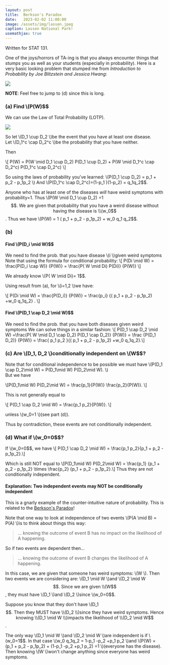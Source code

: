 ```yaml
---
layout: post
title:  Berkson's Paradox
date:   2023-02-02 11:00:00
image: /assets/img/lassen.jpeg
caption: Lassen National Park!
usemathjax: true
---
```


Written for STAT 131.

One of the joys/horrors of TA-ing is that you always encounter things that stumps you as well as your students (especially in probability). Here is a very basic looking problem that stumped me from *Introduction to Probability by Joe Blitzstein and Jessica Hwang*:
<br />


![]({{site.baseurl}}/assets/img/berkson/p37.png)

**NOTE**: Feel free to jump to (d) since this is long.


### (a) Find \\(P(W)$$

We can use the Law of Total Probability (LOTP).


![]({{site.baseurl}}/assets/img/berkson/LOPT.png)

So let \\(D_1 \cup D_2 \\)be the event that you have at least one disease.  
Let \\(D_1^c \cap D_2^c \\)be the probability that you have neither.

Then  

\\[ P(W) = P(W \mid D_1 \cup D_2) P(D_1 \cup D_2) + P(W \mid D_1^c \cap D_2^c) P(D_1^c \cap D_2^c) \\]


So using the laws of probability you’ve learned:
 \\(P(D_1 \cup D_2) = p_1  + p_2 - p_1p_2 \\)  And \\(P(D_1^c \cap D_2^c)=(1-p_1 )(1-p_2) = q_1q_2$$.

Anyone who has at least one of the diseases *will* have weird symptoms with probability=1.
Thus \\(P(W \mid D_1 \cup D_2) =1$$.   
We are given that probability that you have a weird disease without having the disease is \\(w_0$$.
Thus we have \\(P(W) = 1 ( p_1  + p_2 - p_1p_2) + w_0 q_1 q_2$$.  


### (b)
#### Find \\(P(D_i \mid W)$$

We need to find the prob. that you have disease \\(i \\)given weird symptoms
Note that using the formula for conditional probability:
 \\[ P(Di \mid W) = \frac{P(D_i \cap W)} {P(W)} = \frac{P( W \mid Di) P(Di)}  {P(W)}   \\]

We already know \\(P( W \mid Di)= 1$$.  

Using result from (a), for \\(i=1,2 \\)we have:

 \\[ P(Di \mid W) = \frac{P(D_i)}  {P(W)} = \frac{p_i} {( p_1  + p_2 - p_1p_2) +w_0 q_1q_2}  . \\]


#### Find \\(P(D_1 \cap D_2 \mid W)$$
We need to find the prob. that you have both diseases given weird symptoms
We can solve things in a similar fashion:
\\[ P(D_1 \cap D_2 \mid W) =\frac{P( W \mid D_1 \cap D_2) P(D_1 \cap D_2)}  {P(W)}   = \frac {P(D_1 D_2)} {P(W)} = \frac{ p_1 p_2 }{( p_1  + p_2 - p_1p_2) +w_0 q_1q_2}.\\]


###  (c)  Are \\(D_1, D_2 \\)conditionally independent on \\(W$$?

 Note that for conditional independence to be possible we must have
 \\(P(D_1 \cap D_2\mid W) = P(D_1\mid W)  P(D_2\mid W). \\)  
But we have

\\[P(D_1\mid W)  P(D_2\mid W)  = \frac{p_1}{P(W)}    \frac{p_2}{P(W)}. \\]    

This is not generally equal to

\\[ P(D_1 \cap D_2 \mid W) = \frac{p_1 p_2}{P(W)}.  \\]

unless \\(w_0=1 \\)(see part (d)).  

Thus by contradiction, these events are not conditionally independent.  

### (d) What if \\(w_0=0$$?  

If \\(w_0=0$$, we have \\[ P(D_1 \cap D_2 \mid W) = \frac{p_1 p_2}{p_1 + p_2 - p_1p_2}.\\]


Which is still NOT equal to \\[P(D_1\mid W)  P(D_2\mid W) =  \frac{p_1} {p_1  + p_2 - p_1p_2} \times \frac{p_2} {p_1  + p_2 - p_1p_2}.\\]
Thus they are not conditionally independent.  

#### Explanation: Two independent events may NOT be conditionally independent

This is a gnarly example of the counter-intuitive nature of probability.
This is related to the [Berkson's Paradox](https://en.wikipedia.org/wiki/Berkson%27s_paradox)!


Note that one way to look at independence of two events \\(P(A \mid B) = P(A) \\)is to think about things this way:

> ...  knowing the outcome of event B has no impact on the likelihood of A happening.

So if two events are dependent then...

> ...  knowing the outcome of event B changes the likelihood of A happening.


In this case, we are given that someone has weird symptoms: \\(W \\).
Then two events we are considering are:  \\(D_1 \mid  W \\)and \\(D_2 \mid  W$$.
Since we are given \\(W$$, they must have \\(D_1 \\)and \\(D_2 \\)since \\(w_0=0$$.

Suppose you know that they don't have \\(D_1$$.  Then they MUST have \\(D_2 \\)since they have weird symptoms.
Hence knowing \\(D_1 \mid W \\)impacts the likelihood of \\(D_2 \mid W$$.

The only way \\(D_1 \mid  W \\)and \\(D_2 \mid  W \\)are independent is if \\(w_0=1$$.
In that case \\(w_0 q_1q_2 = 1-p_1 -p_2 +p_1 p_2 \\)and
 \\(P(W) = (p_1  + p_2 - p_1p_2)  + (1-p_1 -p_2 +p_1 p_2) =1 \\)(everyone has the disease).
Then knowing \\(W \\)won't change anything since everyone has weird symptoms.
